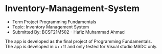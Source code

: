 # Inventory-Management-System

* Term Project Programming Fundamentals
* Topic: Inventory Management System		
* Submitted By: BCSF21M502 - Hafiz Muhammad Ahmad	

The app is developed as the final project of Programming Fundamentals. The app is developed in c++11 and only tested for Visual studio MSDC only.
